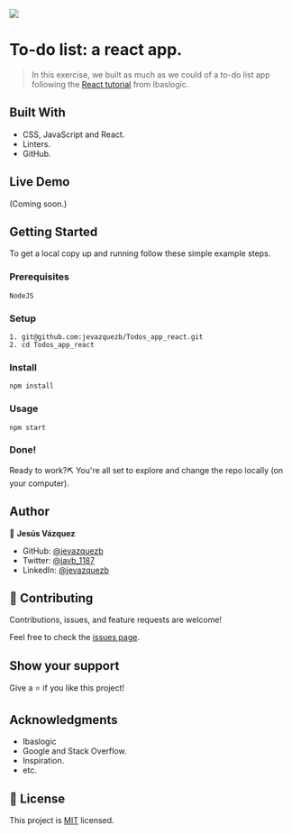 ![](https://img.shields.io/badge/Microverse-blueviolet)

# To-do list: a react app.

> In this exercise, we built as much as we could of a to-do list app following the [React tutorial](https://ibaslogic.com/react-tutorial-for-beginners/) from Ibaslogic.

## Built With

- CSS, JavaScript and React.
- Linters.
- GitHub.

## Live Demo

(Coming soon.)

## Getting Started

To get a local copy up and running follow these simple example steps.

### Prerequisites

    NodeJS

### Setup

    1. git@github.com:jevazquezb/Todos_app_react.git
    2. cd Todos_app_react

### Install

    npm install

### Usage

    npm start

### Done!

Ready to work?⛏️ You're all set to explore and change the repo locally (on your computer).

## Author

👤 **Jesús Vázquez**

- GitHub: [@jevazquezb](https://github.com/jevazquezb)
- Twitter: [@javb_1187](https://twitter.com/javb_1187)
- LinkedIn: [@jevazquezb](https://www.linkedin.com/in/jevazquezb)

## 🤝 Contributing

Contributions, issues, and feature requests are welcome!

Feel free to check the [issues page](https://github.com/jevazquezb/Todos_app_react/issues).

## Show your support

Give a ⭐️ if you like this project!

## Acknowledgments

- Ibaslogic
- Google and Stack Overflow.
- Inspiration.
- etc.

## 📝 License

This project is [MIT](./MIT.md) licensed.

